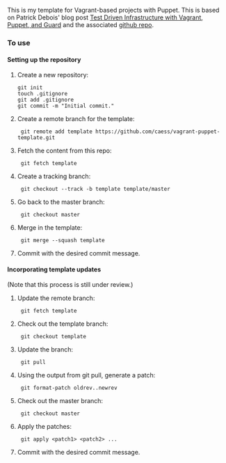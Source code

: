 This is my template for Vagrant-based projects with Puppet.  This is based on Patrick Debois' blog post [Test Driven Infrastructure with Vagrant, Puppet, and Guard](http://www.jedi.be/blog/2011/12/13/testdriven-infrastructure-with-vagrant-puppet-guard/) and the associated [github repo](http://github.com/jedi4ever/vagrant-guard-demo).

### To use
#### Setting up the repository
1.  Create a new repository:

        git init
        touch .gitignore
        git add .gitignore
        git commit -m "Initial commit."
2. Create a remote branch for the template:

        git remote add template https://github.com/caess/vagrant-puppet-template.git
3. Fetch the content from this repo:

        git fetch template
4. Create a tracking branch:

        git checkout --track -b template template/master
5. Go back to the master branch:

        git checkout master
6. Merge in the template:

        git merge --squash template
7. Commit with the desired commit message.

#### Incorporating template updates
(Note that this process is still under review.)

1. Update the remote branch:

        git fetch template
2. Check out the template branch:

        git checkout template
3. Update the branch:

        git pull
4. Using the output from git pull, generate a patch:

        git format-patch oldrev..newrev
5. Check out the master branch:

        git checkout master
6. Apply the patches:

        git apply <patch1> <patch2> ...
7. Commit with the desired commit message.